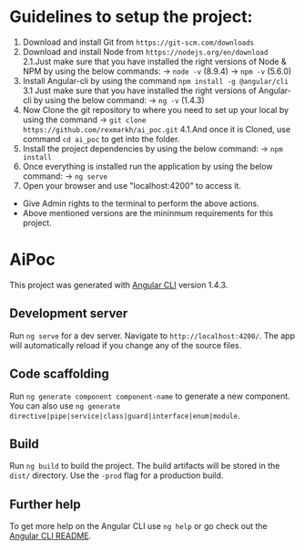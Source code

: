 # Guidelines to setup the project:

1.  Download and install Git from `https://git-scm.com/downloads`
2.  Download and install Node from `https://nodejs.org/en/download`
2.1.Just make sure that you have installed the right versions of Node & NPM by using the below            commands:
        -> `node -v` (8.9.4)
        -> `npm -v` (5.6.0)
3.  Install Angular-cli by using the command `npm install -g @angular/cli`
3.1 Just make sure that you have installed the right versions of Angular-cli by using the below
    command:
        -> `ng -v` (1.4.3)
4.  Now Clone the git repository to where you need to set up your local by using the command
        -> `git clone https://github.com/rexmarkh/ai_poc.git`
4.1.And once it is Cloned, use command `cd ai_poc` to get into the folder.
5.  Install the project dependencies by using the below command: 
        -> `npm install`
6.  Once everything is installed run the application by using the below command:
        -> `ng serve`
7.  Open your browser and use "localhost:4200" to access it.


* Give Admin rights to the terminal to perform the above actions.
* Above mentioned versions are the mininmum requirements for this project.


# AiPoc

This project was generated with [Angular CLI](https://github.com/angular/angular-cli) version 1.4.3.

## Development server

Run `ng serve` for a dev server. Navigate to `http://localhost:4200/`. The app will automatically reload if you change any of the source files.

## Code scaffolding

Run `ng generate component component-name` to generate a new component. You can also use `ng generate directive|pipe|service|class|guard|interface|enum|module`.

## Build

Run `ng build` to build the project. The build artifacts will be stored in the `dist/` directory. Use the `-prod` flag for a production build.

## Further help

To get more help on the Angular CLI use `ng help` or go check out the [Angular CLI README](https://github.com/angular/angular-cli/blob/master/README.md).

